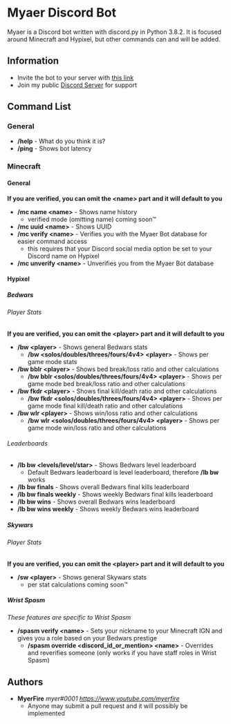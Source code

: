 # Myaer Discord Bot
Myaer is a Discord bot written with discord.py in Python 3.8.2. It is focused around Minecraft and Hypixel, but other commands can and will be added.
## Information
- Invite the bot to your server with [this link](https://discord.com/api/oauth2/authorize?client_id=700133917264445480&permissions=8&scope=bot)
- Join my public [Discord Server](https://inv.wtf/myerfire) for support
## Command List
### General
- **/help** - What do you think it is?
- **/ping** - Shows bot latency
### Minecraft
#### General
**If you are verified, you can omit the \<name\> part and it will default to you**
- **/mc name \<name\>** - Shows name history
  - verified mode (omitting name) coming soon™
- **/mc uuid \<name\>** - Shows UUID
- **/mc verify \<name\>** - Verifies you with the Myaer Bot database for easier command access
  - this requires that your Discord social media option be set to your Discord name on Hypixel
- **/mc unverify \<name\>** - Unverifies you from the Myaer Bot database
#### Hypixel
##### Bedwars
###### Player Stats
**If you are verified, you can omit the \<player\> part and it will default to you**
- **/bw \<player\>** - Shows general Bedwars stats
  - **/bw \<solos/doubles/threes/fours/4v4\> \<player\>** - Shows per game mode stats
- **/bw bblr \<player\>** - Shows bed break/loss ratio and other calculations
  - **/bw bblr \<solos/doubles/threes/fours/4v4\> \<player\>** - Shows per game mode bed break/loss ratio and other calculations
- **/bw fkdr \<player\>** - Shows final kill/death ratio and other calculations
  - **/bw fkdr \<solos/doubles/threes/fours/4v4\> \<player\>** - Shows per game mode final kill/death ratio and other calculations
- **/bw wlr \<player\>** - Shows win/loss ratio and other calculations
  - **/bw wlr \<solos/doubles/threes/fours/4v4\> \<player\>** - Shows per game mode win/loss ratio and other calculations

###### Leaderboards
- **/lb bw \<levels/level/star\>** - Shows Bedwars level leaderboard
  - Default Bedwars leaderboard is level leaderboard, therefore **/lb bw** works
- **/lb bw finals** - Shows overall Bedwars final kills leaderboard
- **/lb bw finals weekly** - Shows weekly Bedwars final kills leaderboard
- **/lb bw wins** - Shows overall Bedwars wins leaderboard
- **/lb bw wins weekly** - Shows weekly Bedwars wins leaderboard

##### Skywars
###### Player Stats
**If you are verified, you can omit the \<player\> part and it will default to you**
- **/sw \<player\>** - Shows general Skywars stats
  - per stat calculations coming soon™
##### Wrist Spasm
*These features are specific to Wrist Spasm*
- **/spasm verify \<name\>** - Sets your nickname to your Minecraft IGN and gives you a role based on your Bedwars prestige
  - **/spasm override \<discord_id_or_mention\> \<name\>** - Overrides and reverifies someone (only works if you have staff roles in Wrist Spasm)
## Authors
- **MyerFire** *myer#0001* *https://www.youtube.com/myerfire*
  - Anyone may submit a pull request and it will possibly be implemented
